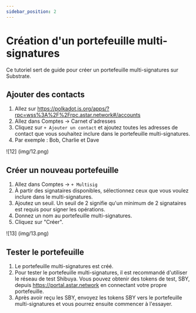 ```yaml
---
sidebar_position: 2
---
```


# Création d'un portefeuille multi-signatures

Ce tutoriel sert de guide pour créer un portefeuille multi-signatures sur Substrate.

## Ajouter des contacts

1. Allez sur <https://polkadot.js.org/apps/?rpc=wss%3A%2F%2Frpc.astar.network#/accounts>
2. Allez dans Comptes -> Carnet d'adresses
3. Cliquez sur `+ Ajouter un contact` et ajoutez toutes les adresses de contact que vous souhaitez inclure dans le portefeuille multi-signatures.
4. Par exemple : Bob, Charlie et Dave

![12] (img/12.png)

## Créer un nouveau portefeuille

1. Allez dans Comptes -> `+ Multisig`
2. À partir des signataires disponibles, sélectionnez ceux que vous voulez inclure dans le multi-signatures.
3. Ajoutez un seuil. Un seuil de 2 signifie qu'un minimum de 2 signataires est requis pour signer les opérations.
4. Donnez un nom au portefeuille multi-signatures.
5. Cliquez sur "Créer".

![13] (img/13.png)

## Tester le portefeuille

1. Le portefeuille multi-signatures est créé.
2. Pour tester le portefeuille multi-signatures, il est recommandé d'utiliser le réseau de test Shibuya. Vous pouvez obtenir des tokens de test, SBY, depuis <https://portal.astar.network> en connectant votre propre portefeuille.
3. Après avoir reçu les SBY, envoyez les tokens SBY vers le portefeuille multi-signatures et vous pourrez ensuite commencer à l'essayer.
